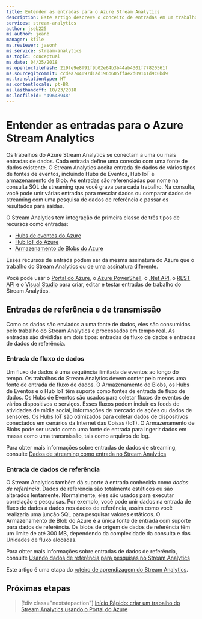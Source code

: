 ```yaml
---
title: Entender as entradas para o Azure Stream Analytics
description: Este artigo descreve o conceito de entradas em um trabalho do Azure Stream Analytics, comparando o streaming de entrada para entrada de dados de referência.
services: stream-analytics
author: jseb225
ms.author: jeanb
manager: kfile
ms.reviewer: jasonh
ms.service: stream-analytics
ms.topic: conceptual
ms.date: 04/25/2018
ms.openlocfilehash: 219fe9e8f91f9b02e64b3b44ab4301f77820561f
ms.sourcegitcommit: ccdea744097d1ad196b605ffae2d09141d9c0bd9
ms.translationtype: HT
ms.contentlocale: pt-BR
ms.lasthandoff: 10/23/2018
ms.locfileid: "49648948"
---
```

# <a name="understand-inputs-for-azure-stream-analytics"></a>Entender as entradas para o Azure Stream Analytics

Os trabalhos do Azure Stream Analytics se conectam a uma ou mais entradas de dados. Cada entrada define uma conexão com uma fonte de dados existente. O Stream Analytics aceita entrada de dados de vários tipos de fontes de eventos, incluindo Hubs de Eventos, Hub IoT e armazenamento de Blob. As entradas são referenciadas por nome na consulta SQL de streaming que você grava para cada trabalho. Na consulta, você pode unir várias entradas para mesclar dados ou comparar dados de streaming com uma pesquisa de dados de referência e passar os resultados para saídas. 

O Stream Analytics tem integração de primeira classe de três tipos de recursos como entradas:
- [Hubs de eventos do Azure](https://azure.microsoft.com/services/event-hubs/)
- [Hub IoT do Azure](https://azure.microsoft.com/services/iot-hub/) 
- [Armazenamento de Blobs do Azure](https://azure.microsoft.com/services/storage/blobs/) 

Esses recursos de entrada podem ser da mesma assinatura do Azure que o trabalho do Stream Analytics ou de uma assinatura diferente.

Você pode usar o [Portal do Azure](stream-analytics-quick-create-portal.md#configure-input-to-the-job),  o [Azure PowerShell](https://docs.microsoft.com/powershell/module/azurerm.streamanalytics/New-AzureRmStreamAnalyticsInput), o [.Net API](https://docs.microsoft.com/dotnet/api/microsoft.azure.management.streamanalytics.inputsoperationsextensions), o [REST API](https://docs.microsoft.com/rest/api/streamanalytics/stream-analytics-input) e o [Visual Studio](stream-analytics-tools-for-visual-studio-install.md) para criar, editar e testar entradas de trabalho do Stream Analytics.

## <a name="stream-and-reference-inputs"></a>Entradas de referência e de transmissão
Como os dados são enviados a uma fonte de dados, eles são consumidos pelo trabalho do Stream Analytics e processados em tempo real. As entradas são divididas em dois tipos: entradas de fluxo de dados e entradas de dados de referência.

### <a name="data-stream-input"></a>Entrada de fluxo de dados
Um fluxo de dados é uma sequência ilimitada de eventos ao longo do tempo. Os trabalhos do Stream Analytics devem conter pelo menos uma fonte de entrada de fluxo de dados. O Armazenamento de Blobs, os Hubs de Eventos e o Hub IoT têm suporte como fontes de entrada de fluxo de dados. Os Hubs de Eventos são usados para coletar fluxos de eventos de vários dispositivos e serviços. Esses fluxos podem incluir os feeds de atividades de mídia social, informações de mercado de ações ou dados de sensores. Os Hubs IoT são otimizados para coletar dados de dispositivos conectados em cenários da Internet das Coisas (IoT).  O Armazenamento de Blobs pode ser usado como uma fonte de entrada para ingerir dados em massa como uma transmissão, tais como arquivos de log.  

Para obter mais informações sobre entradas de dados de streaming, consulte [Dados de streaming como entrada no Stream Analytics](stream-analytics-define-inputs.md)

### <a name="reference-data-input"></a>Entrada de dados de referência
O Stream Analytics também dá suporte à entrada conhecida como *dados de referência*. Dados de referência são totalmente estáticos ou são alterados lentamente. Normalmente, eles são usados para executar correlação e pesquisas. Por exemplo, você pode unir dados na entrada de fluxo de dados a dados nos dados de referência, assim como você realizaria uma junção SQL para pesquisar valores estáticos. O Armazenamento de Blob do Azure é a única fonte de entrada com suporte para dados de referência. Os blobs de origem de dados de referência têm um limite de até 300 MB, dependendo da complexidade da consulta e das Unidades de fluxo alocadas.

Para obter mais informações sobre entradas de dados de referência, consulte [Usando dados de referência para pesquisas no Stream Analytics](stream-analytics-use-reference-data.md)

Este artigo é uma etapa do [roteiro de aprendizagem do Stream Analytics](https://azure.microsoft.com/documentation/learning-paths/stream-analytics/).

## <a name="next-steps"></a>Próximas etapas
> [!div class="nextstepaction"]
> [Início Rápido: criar um trabalho do Stream Analytics usando o Portal do Azure](stream-analytics-quick-create-portal.md)
